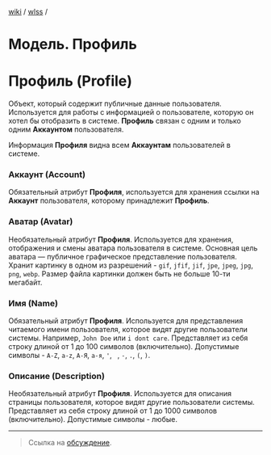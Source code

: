 [wiki](../../README.md) / [wlss](./index.md) /


# Модель. Профиль


# Профиль (Profile)

Объект, который содержит публичные данные пользователя. Используется для работы с информацией о пользователе, которую он хотел бы отобразить в системе. **Профиль** связан с одним и только одним **Аккаунтом** пользователя.

Информация **Профиля** видна всем **Аккаунтам** пользователей в системе.


### Аккаунт (Account)

Обязательный атрибут **Профиля**, используется для хранения ссылки на **Аккаунт** пользователя, которому принадлежит **Профиль**.


### Аватар (Avatar)

Необязательный атрибут **Профиля**.
Используется для хранения, отображения и смены аватара пользователя в системе. Основная цель аватара — публичное графическое представление пользователя.
Хранит картинку в одном из разрешений - `gif`, `jfif`, `jif`, `jpe`, `jpeg`, `jpg`, `png`, `webp`. Размер файла картинки должен быть не больше 10-ти мегабайт.


### Имя (Name)

Обязательный атрибут **Профиля**.
Используется для представления читаемого имени пользователя, которое видят другие пользователи системы. Например, `John Doe` или `i dont care`.
Представляет из себя строку длиной от 1 до 100 символов (включительно). Допустимые символы - `A-Z`, `a-z`, `А-Я`, `а-я`, `'`, ` `, `-`, `.`, `(`, `)`.


### Описание (Description)

Необязательный атрибут **Профиля**.
Используется для описания страницы пользователя, которое видят другие пользователи системы.
Представляет из себя строку длиной от 1 до 1000 символов (включительно). Допустимые символы - любые.

***

> Ссылка на [обсуждение](https://github.com/week-password/wisher/discussions/23).
